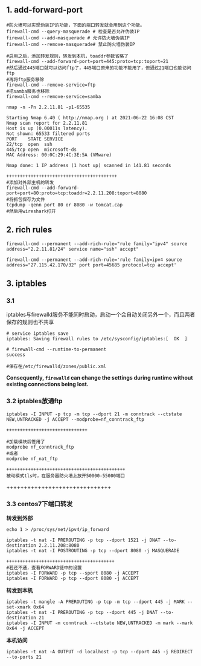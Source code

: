 ## 1. add-forward-port

```
#防火墙可以实现伪装IP的功能，下面的端口转发就会用到这个功能。
firewall-cmd --query-masquerade # 检查是否允许伪装IP
firewall-cmd --add-masquerade # 允许防火墙伪装IP
firewall-cmd --remove-masquerade# 禁止防火墙伪装IP

#启用之后，添加转发规则，转发到本机，toaddr参数省略了
firewall-cmd --add-forward-port=port=445:proto=tcp:toport=21
#然后通过445端口就可以访问ftp了，445端口原来的功能不能用了，但通过21端口也能访问ftp
#再将ftp服务移除
firewall-cmd --remove-service=ftp
#把samba服务也移除
firewall-cmd --remove-service=samba

nmap -n -Pn 2.2.11.81 -p1-65535

Starting Nmap 6.40 ( http://nmap.org ) at 2021-06-22 16:08 CST
Nmap scan report for 2.2.11.81
Host is up (0.00011s latency).
Not shown: 65533 filtered ports
PORT    STATE SERVICE
22/tcp  open  ssh
445/tcp open  microsoft-ds
MAC Address: 00:0C:29:4C:3E:5A (VMware)

Nmap done: 1 IP address (1 host up) scanned in 141.81 seconds

+++++++++++++++++++++++++++++++++++++++++
#添加对外部主机的转发
firewall-cmd --add-forward-port=port=80:proto=tcp:toaddr=2.2.11.208:toport=8080
#将抓包保存为文件
tcpdump -qenn port 80 or 8080 -w tomcat.cap
#然后用wireshark打开
```



## 2. rich rules

```
firewall-cmd --permanent --add-rich-rule="rule family="ipv4" source address="2.2.11.81/24" service name="ssh" accept"

firewall-cmd --permanent --add-rich-rule='rule family=ipv4 source address="27.115.42.170/32" port port=45685 protocol=tcp accept'
```



## 3. iptables

### 3.1 

iptables与firewalld服务不能同时启动，启动一个会自动关闭另外一个，而且两者保存的规则也不共享

```
# service iptables save
iptables: Saving firewall rules to /etc/sysconfig/iptables:[  OK  ]
```

```
# firewall-cmd --runtime-to-permanent
success

#保存在/etc/firewalld/zones/public.xml
```



**Consequently, `firewalld` can change the settings during runtime without existing connections being lost.**



### 3.2 iptables放通ftp

```
iptables -I INPUT -p tcp -m tcp --dport 21 -m conntrack --ctstate NEW,UNTRACKED -j ACCEPT --modprobe=nf_conntrack_ftp

++++++++++++++++++++++++++++++

#加载模块后管用了
modprobe nf_conntrack_ftp
#或者
modprobe nf_nat_ftp

++++++++++++++++++++++++++++++++++++++++++++
被动模式tls时，在服务器防火墙上放开50000-55000端口
```



++++++++++++++++++++++++++++++

### 3.3 centos7下端口转发

**转发到外部**

```
echo 1 > /proc/sys/net/ipv4/ip_forward

iptables -t nat -I PREROUTING -p tcp --dport 1521 -j DNAT --to-destination 2.2.11.208:8080
iptables -t nat -I POSTROUTING -p tcp --dport 8080 -j MASQUERADE

++++++++++++++++++++++++++++++++++++++++
#若还不通，查看FORWARD链中的设置
iptables -I FORWARD -p tcp --sport 8080 -j ACCEPT
iptables -I FORWARD -p tcp --dport 8080 -j ACCEPT
```

**转发到本机**

```
iptables -t mangle -A PREROUTING -p tcp -m tcp --dport 445 -j MARK --set-xmark 0x64
iptables -t nat -I PREROUTING -p tcp --dport 445 -j DNAT --to-destination 21
iptables -I INPUT -m conntrack --ctstate NEW,UNTRACKED -m mark --mark 0x64 -j ACCEPT

```

**本机访问**

```
iptables -t nat -A OUTPUT -d localhost -p tcp --dport 445 -j REDIRECT --to-ports 21
```

